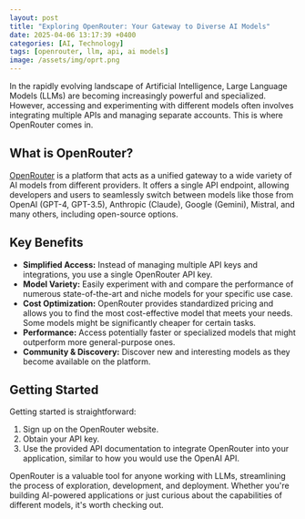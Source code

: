 ```yaml
---
layout: post
title: "Exploring OpenRouter: Your Gateway to Diverse AI Models"
date: 2025-04-06 13:17:39 +0400
categories: [AI, Technology]
tags: [openrouter, llm, api, ai models]
image: /assets/img/oprt.png
---
```


In the rapidly evolving landscape of Artificial Intelligence, Large Language Models (LLMs) are becoming increasingly powerful and specialized. However, accessing and experimenting with different models often involves integrating multiple APIs and managing separate accounts. This is where OpenRouter comes in.

## What is OpenRouter?

[OpenRouter](https://openrouter.ai/) is a platform that acts as a unified gateway to a wide variety of AI models from different providers. It offers a single API endpoint, allowing developers and users to seamlessly switch between models like those from OpenAI (GPT-4, GPT-3.5), Anthropic (Claude), Google (Gemini), Mistral, and many others, including open-source options.

## Key Benefits

*   **Simplified Access:** Instead of managing multiple API keys and integrations, you use a single OpenRouter API key.
*   **Model Variety:** Easily experiment with and compare the performance of numerous state-of-the-art and niche models for your specific use case.
*   **Cost Optimization:** OpenRouter provides standardized pricing and allows you to find the most cost-effective model that meets your needs. Some models might be significantly cheaper for certain tasks.
*   **Performance:** Access potentially faster or specialized models that might outperform more general-purpose ones.
*   **Community & Discovery:** Discover new and interesting models as they become available on the platform.

## Getting Started

Getting started is straightforward:

1.  Sign up on the OpenRouter website.
2.  Obtain your API key.
3.  Use the provided API documentation to integrate OpenRouter into your application, similar to how you would use the OpenAI API.

OpenRouter is a valuable tool for anyone working with LLMs, streamlining the process of exploration, development, and deployment. Whether you're building AI-powered applications or just curious about the capabilities of different models, it's worth checking out.